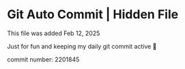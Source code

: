 # Git Auto Commit | Hidden File

This file was added Feb 12, 2025

Just for fun and keeping my daily git commit active 🤪

commit number: 2201845
